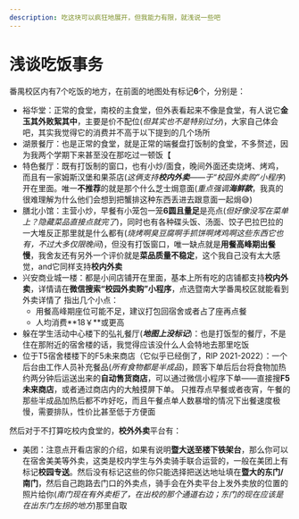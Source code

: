```yaml
---
description: 吃这块可以疯狂地展开，但我能力有限，就浅说一些吧
---
```


# 浅谈吃饭事务

番禺校区内有7个吃饭的地方，在前面的地图处有标记**6**个，分别是：

* 裕华堂：正常的食堂，南校的主食堂，但外表看起来不像是食堂，有人说它**金玉其外败絮其中**，主要是价不配位(_但其实也不是特别过分_)，大家自己体会吧，其实我觉得它的消费并不高于以下提到的几个场所
* 湖景餐厅：也是正常的食堂，就是正常的端餐盘打饭制的食堂，不多赘述，因为我两个学期下来甚至没在那吃过一顿饭【
* 特色餐厅：既有打饭制的窗口，也有小炒/面食，晚间外面还卖烧烤、烤鸡，而且有一家姆斯汉堡和果茶店(_这俩支持**校内外卖**——于“校园外卖购”小程序_)开在里面。唯一**不推荐**的就是那个什么芝士焗意面(_重点强调**海鲜款**_，我真的很难理解为什么他们会想到把蟹排这种东西丢进去跟意面一起焗😅)
* 膳北小馆：主营小炒，早餐有小笼包一笼**6圆且量足**是亮点(_但好像没写在菜单上？隐藏菜品直接点就完了_)，同时也有各种碟头饭、汤面、饺子巴拉巴拉的一大堆反正那里就是什么都有(_烧烤啊臭豆腐啊手抓饼啊烤鸡啊这些东西它也有，不过大多仅限晚间_)，但没有打饭窗口，唯一缺点就是**用餐高峰期出餐慢**，我舍友还有另外一个评价就是**菜品质量不稳定**，这个我自己没有太大感觉，and它同样支持**校内外卖**
* 兴安商业城一楼：都是小间店铺开在里面，基本上所有吃的店铺都支持**校内外卖**，详情请在**微信搜索“校园外卖购”小程序**，点选暨南大学番禺校区就能看到外卖详情了 指出几个小点：
  * 用餐高峰期座位可能不足，建议打包回宿舍或者占了座再点餐
  * 人均消费**18￥**或更高
* 躲在学生活动中心楼下的弘礼餐厅(_**地图上没标记**_)：也是打饭型的餐厅，不是住在那附近的宿舍楼的话，我觉得应该没什么人会特地去那里吃饭
* 位于T5宿舍楼楼下的F5未来商店（它似乎已经倒了，RIP 2021-2022）：一个后台由工作人员补充餐品(_所有食物都是半成品_)，顾客下单后后台将食物加热约两分钟后运送出来的**自动售货商店**，可以通过微信小程序下单——直接搜**F5未来商店**，或者通过商店内的大触摸屏下单。 只推荐点早餐或者夜宵，午餐的那些半成品加热后都不咋好吃，而且午餐点单人数暴增的情况下出餐速度极慢，需要排队，性价比甚至低于方便面

然后对于不打算吃校内食堂的，**校外外卖**平台有：

* 美团：注意点开看店家的介绍，如果有说明**暨大送至楼下铁架台**，那么你可以在宿舍美美等外卖，这类是校内学生与外卖骑手联合运营的，一般在美团上有标记**校园专送**。然后没有标记这些的你只能选择把送达地址填在**暨大的东门/南门**，然后自己跑路去门口的外卖点，骑手会在外卖平台上发外卖放的位置的照片给你(_南门现在有外卖柜了，在出校的那个通道右边；东门的现在应该是在出东门左拐的地方_)那里自取

